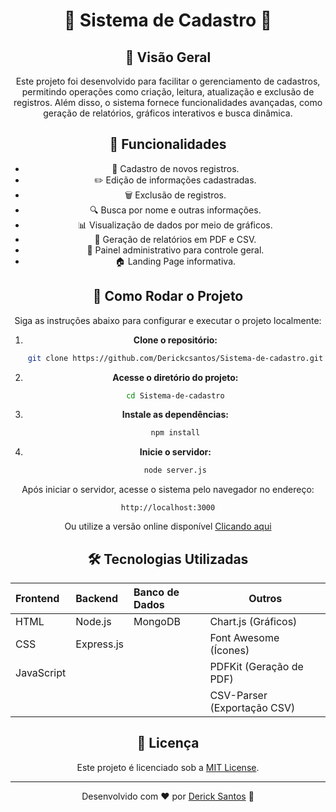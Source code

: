 <div align="center">
 
# 🎉 Sistema de Cadastro 🎉

## 📌 Visão Geral

Este projeto foi desenvolvido para facilitar o gerenciamento de cadastros, permitindo operações como criação, leitura, atualização e exclusão de registros. Além disso, o sistema fornece funcionalidades avançadas, como geração de relatórios, gráficos interativos e busca dinâmica.

## 📑 Funcionalidades

- 📝 Cadastro de novos registros.
- ✏️ Edição de informações cadastradas.
- 🗑️ Exclusão de registros.
- 🔍 Busca por nome e outras informações.
- 📊 Visualização de dados por meio de gráficos.
- 📃 Geração de relatórios em PDF e CSV.
- 📌 Painel administrativo para controle geral.
- 🏠 Landing Page informativa.

## 🚀 Como Rodar o Projeto

Siga as instruções abaixo para configurar e executar o projeto localmente:

1. **Clone o repositório:**
   ```sh
   git clone https://github.com/Derickcsantos/Sistema-de-cadastro.git
   ```
2. **Acesse o diretório do projeto:**
   ```sh
   cd Sistema-de-cadastro
   ```
3. **Instale as dependências:**
   ```sh
   npm install
   ```
4. **Inicie o servidor:**
   ```sh
   node server.js
   ```

Após iniciar o servidor, acesse o sistema pelo navegador no endereço:

```
http://localhost:3000
```

Ou utilize a versão online disponível [Clicando aqui](https://sistemadecadastro-dcs.vercel.app/)

## 🛠️ Tecnologias Utilizadas

| Frontend   |  Backend    | Banco de Dados   | Outros                      |
|:-----------|:------------|:-----------------|-----------------------------|
| HTML       | Node.js     | MongoDB          | Chart.js (Gráficos)         |
| CSS        | Express.js  |                  | Font Awesome (Ícones)       |
| JavaScript |             |                  | PDFKit (Geração de PDF)     |
|            |             |                  | CSV-Parser (Exportação CSV) |


## 📜 Licença

Este projeto é licenciado sob a [MIT License](LICENSE).

---
Desenvolvido com ❤️ por [Derick Santos](https://github.com/Derickcsantos) 🚀


</div>
